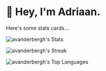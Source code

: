 # :wave: Hey, I'm Adriaan.

Here's some stats cards...

![avanderbergh's Stats](https://github-readme-stats.vercel.app/api?username=avanderbergh&theme=transparent&show_icons=true&hide_border=false&count_private=true)

![avanderbergh's Streak](https://github-readme-streak-stats.herokuapp.com/?user=avanderbergh&theme=transparent&hide_border=false)

![avanderbergh's Top Languages](https://github-readme-stats.vercel.app/api/top-langs/?username=avanderbergh&theme=transparent&show_icons=true&hide_border=false&layout=compact)
